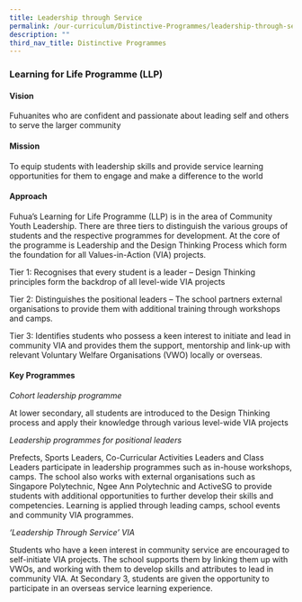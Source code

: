 ```yaml
---
title: Leadership through Service
permalink: /our-curriculum/Distinctive-Programmes/leadership-through-service/
description: ""
third_nav_title: Distinctive Programmes
---
```

### Learning for Life Programme (LLP)

#### Vision

Fuhuanites who are confident and passionate about leading self and others to serve the larger community


#### Mission

To equip students with leadership skills and provide service learning opportunities for them to engage and make a difference to the world


#### Approach

Fuhua’s Learning for Life Programme (LLP) is in the area of Community Youth Leadership. There are three tiers to distinguish the various groups of students and the respective programmes for development. At the core of the programme is Leadership and the Design Thinking Process which form the foundation for all Values-in-Action (VIA) projects.

  

Tier 1: Recognises that every student is a leader – Design Thinking principles form the backdrop of all level-wide VIA projects

Tier 2: Distinguishes the positional leaders – The school partners external organisations to provide them with additional training through workshops and camps.

Tier 3: Identifies students who possess a keen interest to initiate and lead in community VIA and provides them the support, mentorship and link-up with relevant Voluntary Welfare Organisations (VWO) locally or overseas.    


#### Key Programmes

_Cohort leadership programme_


At lower secondary, all students are introduced to the Design Thinking process and apply their knowledge through various level-wide VIA projects


_Leadership programmes for positional leaders_

Prefects, Sports Leaders, Co-Curricular Activities Leaders and Class Leaders participate in leadership programmes such as in-house workshops, camps. The school also works with external organisations such as Singapore Polytechnic, Ngee Ann Polytechnic and ActiveSG to provide students with additional opportunities to further develop their skills and competencies. Learning is applied through leading camps, school events and community VIA programmes.

_‘Leadership Through Service’ VIA_

Students who have a keen interest in community service are encouraged to self-initiate VIA projects. The school supports them by linking them up with VWOs, and working with them to develop skills and attributes to lead in community VIA. At Secondary 3, students are given the opportunity to participate in an overseas service learning experience.